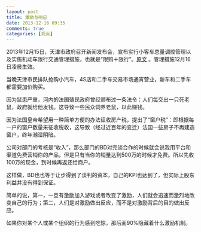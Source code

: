 ```yaml
---
layout: post
title: 激励与响应
date: 2013-12-16 09:35
comments: true
categories: [观点]
---
```


2013年12月15日，天津市政府召开新闻发布会，宣布实行小客车总量调控管理以及实施机动车限行交通管理措施，也就是“限购＋限行”。[原文](http://news.xinhuanet.com/fortune/2013-12/16/c_125863248.htm) 。管理措施12月16日凌晨生效。

<!--more-->

当晚天津市民排队抢购小汽车，4S店和二手车交易市场通宵营业，新车和二手车都需要加价购买。

因为鼠患严重，河内的法国殖民政府曾经颁布过一条法令：人们每交出一只死老鼠，政府就给他发钱。这导致一些民众饲养老鼠，以此赚钱。

因为法国皇帝希望用一种简单方便的办法征收房产税，提出了“窗户税”：即根据每一户的窗户数量来征收税收，这导致（经过近百年的变迁）法国一些房子不再建造窗户，终年潮湿阴暗。

公司对部门的考核是“收入”，那么部门的BD对完谈合作的时候就会说我用平台和渠道免费营销你的产品，但是只有当你的销量达到500万的时候才免费。所以先收100万的现金，到时候再返还给商户。

这样做，BD也也等于让步得到了谈判的资本，自己的KPI也达到了，但实际上股东利益并没有得到保证。

简单的说，第一，一旦有激励加入游戏或者改变了激励，人们就会迅速而激烈地改变自己的行为；第二，人们是对激励做出反应，而不是对激励背后的目的做出反应。

如果你对某个人或某个组织的行为感到吃惊，那后面90%隐藏着什么激励机制。